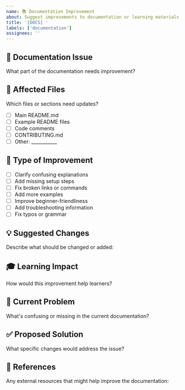 ```yaml
---
name: 📚 Documentation Improvement
about: Suggest improvements to documentation or learning materials
title: '[DOCS] '
labels: ['documentation']
assignees: ''
---
```


## 📖 Documentation Issue
What part of the documentation needs improvement?

## 📁 Affected Files
Which files or sections need updates?
- [ ] Main README.md
- [ ] Example README files
- [ ] Code comments
- [ ] CONTRIBUTING.md
- [ ] Other: ___________

## 🎯 Type of Improvement
- [ ] Clarify confusing explanations
- [ ] Add missing setup steps
- [ ] Fix broken links or commands
- [ ] Add more examples
- [ ] Improve beginner-friendliness
- [ ] Add troubleshooting information
- [ ] Fix typos or grammar

## 💡 Suggested Changes
Describe what should be changed or added:

## 🎓 Learning Impact
How would this improvement help learners?

## 📝 Current Problem
What's confusing or missing in the current documentation?

## ✅ Proposed Solution
What specific changes would address the issue?

## 🔗 References
Any external resources that might help improve the documentation:
